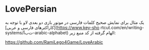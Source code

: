 # LovePersian

یک مثال برای نمایش صحیح کلمات فارسی در موتور بازی دو بعدی لاو با توجه به [کاراکترهای فارسی و عربی](https://www.key-sho rtcut.com/en/writing-systems/ﺕﺏآ-arabic-alphabet) الهام گرفته از کد منبع زیر:

https://github.com/RamiLego4Game/LoveArabic

